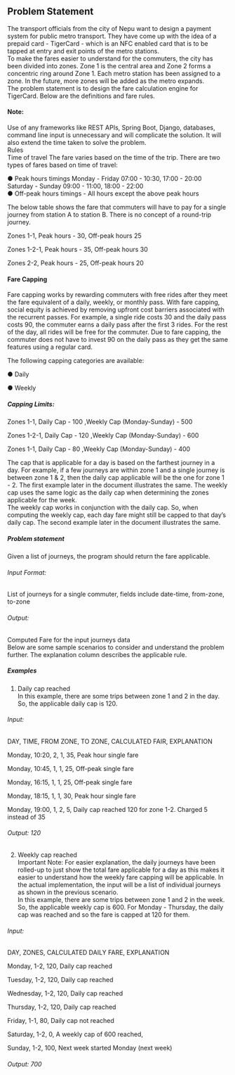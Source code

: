 
## Problem Statement				
The transport officials from the city of Nepu want to design a payment system for public metro transport. They have come up with the idea of a prepaid card - TigerCard - which is an NFC enabled card that is to be tapped at entry and exit points of the metro stations.				
To make the fares easier to understand for the commuters, the city has been divided into zones. Zone 1 is the central area and Zone 2 forms a concentric ring around Zone 1. Each metro station has been assigned to a zone. In the future, more zones will be added as the metro expands.				
The problem statement is to design the fare calculation engine for TigerCard. Below are the definitions and fare rules. 				

#### Note:		 	 	 						
Use of any frameworks like REST APIs, Spring Boot, Django, databases, command line input is unnecessary and will complicate the solution. It will also extend the time taken to solve the problem. 			
Rules				
Time of travel
The fare varies based on the time of the trip. There are two types of fares based on time of travel:			

● Peak hours timings
Monday - Friday 07:00 - 10:30, 17:00 - 20:00
Saturday - Sunday 09:00 - 11:00, 18:00 - 22:00					
● Off-peak hours timings - All hours except the above peak hours

The below table shows the fare that commuters will have to pay for a single journey from station A to station B. There is no concept of a round-trip journey. 

Zones 1-1, Peak hours - 30, Off-peak hours 25 

Zones 1-2-1, Peak hours - 35, Off-peak hours 30

Zones 2-2, Peak hours - 25, Off-peak hours 20


#### Fare Capping					
Fare capping works by rewarding commuters with free rides after they meet the fare equivalent of a daily, weekly, or monthly pass. With fare capping, social equity is achieved by removing upfront cost barriers associated with the recurrent passes. For example, a single ride costs 30 and the daily pass costs 90, the commuter earns a daily pass after the first 3 rides. For the rest of the day, all rides will be free for the commuter. Due to fare capping, the commuter does not have to invest 90 on the daily pass as they get the same features using a regular card.					

The following capping categories are available:

● Daily

● Weekly

##### Capping Limits:

Zones 1-1, Daily Cap - 100 ,Weekly Cap (Monday-Sunday) - 500

Zones 1-2-1, Daily Cap - 120 ,Weekly Cap (Monday-Sunday) - 600

Zones 1-1, Daily Cap - 80 ,Weekly Cap (Monday-Sunday) - 400


The cap that is applicable for a day is based on the farthest journey in a day. For example, if a few journeys are within zone 1 and a single journey is between zone 1 & 2, then the daily cap applicable will be the one for zone 1 - 2. The first example later in the document illustrates the same. The weekly cap uses the same logic as the daily cap when determining the zones applicable for the week.					
The weekly cap works in conjunction with the daily cap. So, when computing the weekly cap, each day fare might still be capped to that day’s daily cap. The second example later in the document illustrates the same.


##### Problem statement					
Given a list of journeys, the program should return the fare applicable.

###### Input Format:

List of journeys for a single commuter, fields include date-time, from-zone, to-zone

###### Output: 

Computed Fare for the input journeys data					
Below are some sample scenarios to consider and understand the problem further. The explanation column describes the applicable rule.

##### Examples
1. Daily cap reached				
   In this example, there are some trips between zone 1 and 2 in the day. So, the applicable daily cap is 120.
   
######  Input: 

DAY, TIME, FROM ZONE, TO ZONE, CALCULATED FAIR,  EXPLANATION

Monday, 10:20, 2, 1, 35, Peak hour single fare

Monday, 10:45, 1, 1, 25, Off-peak single fare

Monday, 16:15, 1, 1, 25, Off-peak single fare

Monday, 18:15, 1, 1, 30, Peak hour single fare

Monday, 19:00, 1, 2, 5, Daily cap reached 120 for zone 1-2. Charged 5 instead of 35


   
######  Output: 120



2. Weekly cap reached					
   Important Note: 
   For easier explanation, the daily journeys have been rolled-up to just show the total fare applicable for a day as this makes it easier to understand how the weekly fare capping will be applicable. In the actual implementation, the input will be a list of individual journeys as shown in the previous scenario.					
   In this example, there are some trips between zone 1 and 2 in the week. So, the applicable weekly cap is 600. For Monday - Thursday, the daily cap was reached and so the fare is capped at 120 for them.
   
######  Input:

DAY, ZONES, CALCULATED DAILY FARE, EXPLANATION 

Monday, 1-2, 120, Daily cap reached

Tuesday, 1-2, 120, Daily cap reached

Wednesday, 1-2, 120, Daily cap reached

Thursday, 1-2, 120, Daily cap reached

Friday, 1-1, 80, Daily cap not reached

Saturday, 1-2, 0, A weekly cap of 600 reached,

Sunday, 1-2, 100, Next week started  Monday (next week)


######  Output: 700

